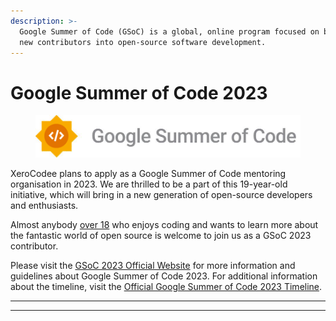 ```yaml
---
description: >-
  Google Summer of Code (GSoC) is a global, online program focused on bringing
  new contributors into open-source software development.
---
```


# Google Summer of Code 2023

<figure><img src="../../.gitbook/assets/GSoC-Horizontal.png" alt=""><figcaption></figcaption></figure>

XeroCodee plans to apply as a Google Summer of Code mentoring organisation in 2023. We are thrilled to be a part of this 19-year-old initiative, which will bring in a new generation of open-source developers and enthusiasts.

Almost anybody [over 18](https://opensource.googleblog.com/2021/11/expanding-google-summer-of-code-in-2022.html) who enjoys coding and wants to learn more about the fantastic world of open source is welcome to join us as a GSoC 2023 contributor.

Please visit the [GSoC 2023 Official Website](https://summerofcode.withgoogle.com) for more information and guidelines about Google Summer of Code 2023. For additional information about the timeline, visit the [Official Google Summer of Code 2023 Timeline](https://developers.google.com/open-source/gsoc/timeline).

****

****
